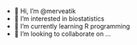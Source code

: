- 👋 Hi, I’m @merveatik
- 👀 I’m interested in biostatistics
- 🌱 I’m currently learning R programming
- 💞️ I’m looking to collaborate on ...

<!---
merveatik/merveatik is a ✨ special ✨ repository because its `README.md` (this file) appears on your GitHub profile.
You can click the Preview link to take a look at your changes.
--->
